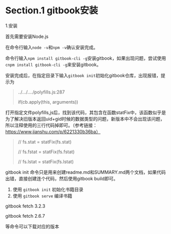 # Section.1 gitbook安装

1.安装

首先需要安装Node.js

在命令行输入`node -v`和`npm -v`确认安装完成。

命令行输入`npm install gitbook-cli -g`安装gitbook，如果出现问题，尝试使用`cnpm install gitbook-cli -g`来安装gitbook。

安装完成后，在指定目录下输入`gitbook init`初始化gitbook仓库，出现报错，提示为

>../.../..../polyfills.js:287
>
>​if(cb.apply(this, arguments))

打开指定文件polyfills,js后，找到该代码，其包含在函数statFix中，该函数似乎是为了解决旧版本返回uid+gid时候的数据类型的问题，新版本中不会出现该问题，所以注释使用的三行代码掉即可。（参考链接：https://www.jianshu.com/p/6221330b36ba）

> // fs.stat = statFix(fs.stat)
>
> // fs.fstat = statFix(fs.fstat)
>
> // fs.lstat = statFix(fs.lstat)


gitbook init 命令只是用来创建readme.md和SUMMARY.md两个文档，如果代码出错，直接创建连个代码，然后使用gitbook build即可。

1. 使用 `gitbook init` 初始化书籍目录
2. 使用 `gitbook serve` 编译书籍

gitbook fetch 3.2.3  

gitbook fetch 2.6.7

等命令可以下载对应的版本
